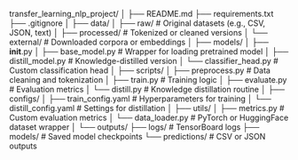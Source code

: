 transfer_learning_nlp_project/
│
├── README.md
├── requirements.txt
├── .gitignore
│
├── data/
│   ├── raw/                # Original datasets (e.g., CSV, JSON, text)
│   ├── processed/          # Tokenized or cleaned versions
│   └── external/           # Downloaded corpora or embeddings
│
├── models/
│   ├── __init__.py
│   ├── base_model.py       # Wrapper for loading pretrained model
│   ├── distill_model.py    # Knowledge-distilled version
│   └── classifier_head.py  # Custom classification head
│
├── scripts/
│   ├── preprocess.py       # Data cleaning and tokenization
│   ├── train.py            # Training logic
│   ├── evaluate.py         # Evaluation metrics
│   └── distill.py          # Knowledge distillation routine
│
├── configs/
│   ├── train_config.yaml   # Hyperparameters for training
│   └── distill_config.yaml # Settings for distillation
│
├── utils/
│   ├── metrics.py          # Custom evaluation metrics
│   └── data_loader.py      # PyTorch or HuggingFace dataset wrapper
│
└── outputs/
    ├── logs/               # TensorBoard logs
    ├── models/             # Saved model checkpoints
    └── predictions/        # CSV or JSON outputs
